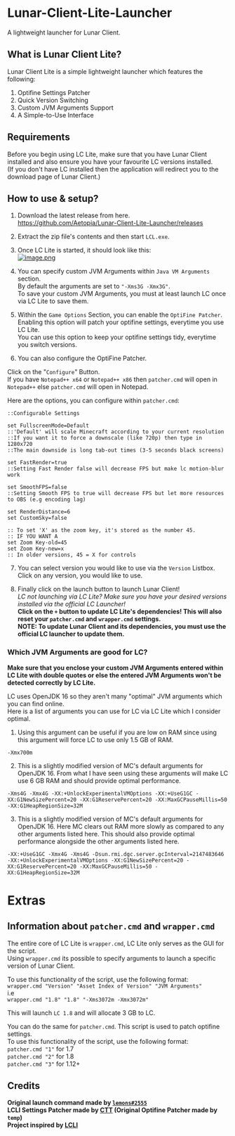 # Lunar-Client-Lite-Launcher
A lightweight launcher for Lunar Client.
## What is Lunar Client Lite?
Lunar Client Lite is a simple lightweight launcher which features the following: 
1. Optifine Settings Patcher 
2. Quick Version Switching 
3. Custom JVM Arguments Support 
4. A Simple-to-Use Interface  
## Requirements
Before you begin using LC Lite, make sure that you have Lunar Client installed and also ensure you have your favourite LC versions installed.  
(If you don't have LC installed then the application will redirect you to the download page of Lunar Client.)  
## How to use & setup?
1. Download the latest release from here.  
https://github.com/Aetopia/Lunar-Client-Lite-Launcher/releases  

2. Extract the zip file's contents and then start `LCL.exe`.

3. Once LC Lite is started, it should look like this:  
[![image.png](https://i.postimg.cc/hjrJKgcJ/image.png)](https://postimg.cc/jwDqhpWK)

4. You can specify custom JVM Arguments within `Java VM Arguments` section.  
By default the arguments are set to `"-Xms3G -Xmx3G"`.  
To save your custom JVM Arguments, you must at least launch LC once via LC Lite to save them.  

5. Within the `Game Options` Section, you can enable the `OptiFine Patcher`.  
Enabling this option will patch your optifine settings, everytime you use LC Lite.  
You can use this option to keep your optifine settings tidy, everytime you switch versions.
6. You can also configure the OptiFine Patcher.  

Click on the "`Configure`" Button.  
If you have `Notepad++ x64` or `Notepad++ x86` then `patcher.cmd` will open in `Notepad++` else `patcher.cmd` will open in Notepad.

Here are the options, you can configure within `patcher.cmd`:
```
::Configurable Settings

set FullscreenMode=Default
::'Default' will scale Minecraft according to your current resolution
::If you want it to force a downscale (like 720p) then type in 1280x720
::The main downside is long tab-out times (3-5 seconds black screens)

set FastRender=true
::Setting Fast Render false will decrease FPS but make lc motion-blur work

set SmoothFPS=false
::Setting Smooth FPS to true will decrease FPS but let more resources to OBS (e.g encoding lag)

set RenderDistance=6
set CustomSky=false

:: To set 'X' as the zoom key, it's stored as the number 45.
:: IF YOU WANT A 
set Zoom Key-old=45
set Zoom Key-new=x
:: In older versions, 45 = X for controls
```
7. You can select version you would like to use via the `Version` Listbox. 
Click on any version, you would like to use.  

8. Finally click on the launch button to launch Lunar Client!  
<i>LC not launching via LC Lite? Make sure you have your desired versions installed via the official LC Launcher!</i>  
<b>Click on the `+` button to update LC Lite's dependencies! This will also reset your `patcher.cmd` and `wrapper.cmd` settings.</b>  
<b>NOTE: To update Lunar Client and its dependencies, you must use the official LC launcher to update them.</b>
### Which JVM Arguments are good for LC?  
<b>Make sure that you enclose your custom JVM Arguments entered within LC Lite with double quotes or else the entered JVM Arguments won't be detected correctly by LC Lite.</b>

LC uses OpenJDK 16 so they aren't many "optimal" JVM arguments which you can find online.  
Here is a list of arguments you can use for LC via LC Lite which I consider optimal.  

1. Using this argument can be useful if you are low on RAM since using this argument will force LC to use only 1.5 GB of RAM.  

```
-Xmx700m  
```

2. This is a slightly modified version of MC's default arguments for OpenJDK 16. From what I have seen using these arguments will make LC use 6 GB RAM and should provide optimal performance.  

 ```
-Xms4G -Xmx4G -XX:+UnlockExperimentalVMOptions -XX:+UseG1GC -XX:G1NewSizePercent=20 -XX:G1ReservePercent=20 -XX:MaxGCPauseMillis=50 -XX:G1HeapRegionSize=32M
```  
3. This is a slightly modified version of MC's default arguments for OpenJDK 16. Here MC clears out RAM more slowly as compared to any other arguments listed here. This should also provide optimal performance alongside the other arguments listed here.

```
-XX:+UseG1GC -Xmx4G -Xms4G -Dsun.rmi.dgc.server.gcInterval=2147483646 -XX:+UnlockExperimentalVMOptions -XX:G1NewSizePercent=20 -XX:G1ReservePercent=20 -XX:MaxGCPauseMillis=50 -XX:G1HeapRegionSize=32M
```

# Extras
## Information about `patcher.cmd` and `wrapper.cmd`

The entire core of LC Lite is `wrapper.cmd`, LC Lite only serves as the GUI for the script.  
Using `wrapper.cmd` its possible to specify arguments to launch a specific version of Lunar Client.  

To use this functionality of the script, use the following format:  
`wrapper.cmd "Version" "Asset Index of Version" "JVM Arguments"`  
i.e  
`wrapper.cmd "1.8" "1.8" "-Xms3072m -Xmx3072m"` 

This will launch `LC 1.8` and will allocate 3 GB to LC.  

You can do the same for `patcher.cmd`. This script is used to patch optifine settings.  
To use this functionality of the script, use the following format:  
`patcher.cmd "1"` for 1.7   
`patcher.cmd "2"` for 1.8   
`patcher.cmd "3"` for 1.12+

## Credits
<b>Original launch command made by [`lemons#2555`](https://github.com/respecting)  
LCLI Settings Patcher made by [CTT](https://dsc.gg/CTT) (Original Optifine Patcher made by `temp`)  
Project inspired by [LCLI](https://github.com/couleur-tweak-tips/utils/blob/main/LCLI.bat)</b>  

